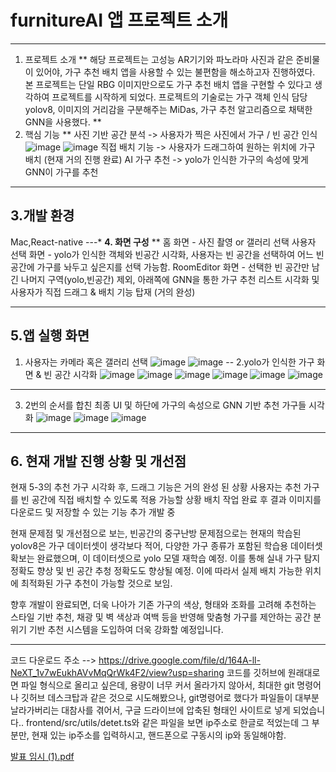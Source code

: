 # furnitureAI 앱 프로젝트 소개
---
1. 프로젝트 소개
**
해당 프로젝트는 고성능 AR기기와 파노라마 사진과 같은 준비물이 있어야, 가구 추천 배치 앱을 사용할 수 있는 불편함을 해소하고자 진행하였다.
본 프로젝트는 단일 RBG 이미지만으로도 가구 추천 배치 앱을 구현할 수 있다고 생각하여 프로젝트를 시작하게 되었다.
프로젝트의 기술로는 가구 객체 인식 담당 yolov8, 이미지의 거리감을 구분해주는 MiDas, 가구 추천 알고리즘으로 채택한 GNN을 사용했다.
**
2. 핵심 기능
**
사진 기반 공간 분석 -> 사용자가 찍은 사진에서 가구 / 빈 공간 인식 
![image](https://github.com/user-attachments/assets/ba57c543-9e78-4bae-a15d-21f2aff6ab18) ![image](https://github.com/user-attachments/assets/b2f5fcf0-dd8a-4b0f-825a-b8402f16294e)
직접 배치 기능 -> 사용자가 드래그하여 원하는 위치에 가구 배치 (현재 거의 진행 완료)
AI 가구 추천 -> yolo가 인식한 가구의 속성에 맞게 GNN이 가구를 추천
---
3.개발 환경
---
Mac,React-native
---*
**4. 화면 구성**
**
홈 화면 - 사진 촬영 or 갤러리 선택
사용자 선택 화면 - yolo가 인식한 객체와 빈공간 시각화, 사용자는 빈 공간을 선택하여 어느 빈 공간에 가구를 놔두고 싶은지를 선택 가능함.
RoomEditor 화면 - 선택한 빈 공간만 남긴 나머지 구역(yolo,빈공간) 제외, 아래쪽에 GNN을 통한 가구 추천 리스트 시각화 및 
사용자가 직접 드래그 & 배치 기능 탑재 (거의 완성)
***
5.앱 실행 화면
---
1. 사용자는 카메라 혹은 갤러리 선택
![image](https://github.com/user-attachments/assets/fcfb8d1d-04ba-4a27-912d-674f728ebe8c)
![image](https://github.com/user-attachments/assets/02d59111-3cc1-4171-acfe-8cffdde9af23)
--
2.yolo가 인식한 가구 화면 & 빈 공간 시각화
![image](https://github.com/user-attachments/assets/04c430d2-85e3-49b3-8e0f-e9843a1ceb37)
![image](https://github.com/user-attachments/assets/96d46119-56e1-4c6e-bd4a-4dba8b2aba7d)
![image](https://github.com/user-attachments/assets/426cd8fe-3051-4814-9a18-39c4353363b1)
![image](https://github.com/user-attachments/assets/9d7ea061-f2b5-4ff4-aff7-e93e5652292f)
![image](https://github.com/user-attachments/assets/d40e9115-ac43-4808-9ff8-ac04f5dbab74)
![image](https://github.com/user-attachments/assets/8d77808c-dd02-49e0-bc6e-3e0f7d2a942c)
---
3. 2번의 순서를 합친 최종 UI 및 하단에 가구의 속성으로 GNN 기반 추천 가구들 시각화
![image](https://github.com/user-attachments/assets/aabf2d7a-f505-4bd1-8608-85386dc69d70)
![image](https://github.com/user-attachments/assets/02860a6d-ec93-4e55-bde6-674c62fb5aea)
![image](https://github.com/user-attachments/assets/4e1d243a-65c7-4063-91a4-912b52b1d13a)
---
**6. 현재 개발 진행 상황 및 개선점**
---
현재 5-3의 추천 가구 시각화 후, 드래그 기능은 거의 완성 된 상황
사용자는 추천 가구를 빈 공간에 직접 배치할 수 있도록 적용 가능할 상황
배치 작업 완료 후 결과 이미지를 다운로드 및 저장할 수 있는 기능 추가 개발 중

현재 문제점 및 개선점으로 보는, 빈공간의 중구난방 문제점으로는 현재의 학습된 yolov8은 가구 데이터셋이 생각보다 적어, 다양한 가구 종류가 포함된 학습용 데이터셋 확보는 완료했으며, 이 데이터셋으로 yolo 모델 재학습 예정.
이를 통해 실내 가구 탐지 정확도 향상 및 빈 공간 추청 정확도도 향상될 예정.
이에 따라서 실제 배치 가능한 위치에 최적화된 가구 추천이 가능할 것으로 보임.

향후 개발이 완료되면, 더욱 나아가 기존 가구의 색상, 형태와 조화를 고려해 추천하는 스타일 기반 추천, 채광 및 벽 색상과 여백 등을 반영해 맞춤형 가구를 제안하는 공간 분위기 기반 추천 시스템을 도입하여 더욱 강화할 예정입니다.

---
코드 다운로드 주소 --> https://drive.google.com/file/d/164A-ll-NeXT_1v7wEukhAVvMqQrWk4F2/view?usp=sharing
코드를 깃허브에 원래대로면 파일 형식으로 올리고 싶은데, 용량이 너무 커서 올라가지 않아서, 최대한 git 명령어나 깃허브 데스크탑과 같은 것으로 시도해봤으나, git명령어로 했다가 파일들이 대부분 날라가버리는 대참사를 겪어서, 구글 드라이브에 압축된 형태인 사이트로 넣게 되었습니다..
frontend/src/utils/detet.ts와 같은 파일을 보면 ip주소로 한글로 적었는데 그 부분만, 현재 있는 ip주소를 입력하시고, 핸드폰으로 구동시의 ip와 동일해야함.

[발표 임시 (1).pdf](https://github.com/user-attachments/files/20807088/1.pdf)

